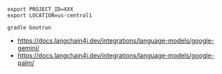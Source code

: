 
```shell
export PROJECT_ID=XXX
export LOCATION=us-central1 

gradle bootrun  
```

- https://docs.langchain4j.dev/integrations/language-models/google-gemini/
- https://docs.langchain4j.dev/integrations/language-models/google-palm/